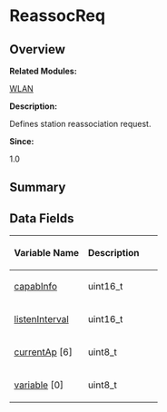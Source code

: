 # ReassocReq<a name="ZH-CN_TOPIC_0000001054718163"></a>

## **Overview**<a name="section503385303093536"></a>

**Related Modules:**

[WLAN](WLAN.md)

**Description:**

Defines station reassociation request. 

**Since:**

1.0

## **Summary**<a name="section1825564626093536"></a>

## Data Fields<a name="pub-attribs"></a>

<a name="table150666563093536"></a>
<table><thead align="left"><tr id="row1163866167093536"><th class="cellrowborder" valign="top" width="50%" id="mcps1.1.3.1.1"><p id="p1217572171093536"><a name="p1217572171093536"></a><a name="p1217572171093536"></a>Variable Name</p>
</th>
<th class="cellrowborder" valign="top" width="50%" id="mcps1.1.3.1.2"><p id="p1191225561093536"><a name="p1191225561093536"></a><a name="p1191225561093536"></a>Description</p>
</th>
</tr>
</thead>
<tbody><tr id="row887385782093536"><td class="cellrowborder" valign="top" width="50%" headers="mcps1.1.3.1.1 "><p id="p1092492381093536"><a name="p1092492381093536"></a><a name="p1092492381093536"></a><a href="WLAN.md#ga3e5e0b8af464d5990e451d6a97c6e89b">capabInfo</a></p>
</td>
<td class="cellrowborder" valign="top" width="50%" headers="mcps1.1.3.1.2 "><p id="p1912821330093536"><a name="p1912821330093536"></a><a name="p1912821330093536"></a>uint16_t&nbsp;</p>
</td>
</tr>
<tr id="row1467688028093536"><td class="cellrowborder" valign="top" width="50%" headers="mcps1.1.3.1.1 "><p id="p241822133093536"><a name="p241822133093536"></a><a name="p241822133093536"></a><a href="WLAN.md#gad95ef561c78f9312941cbd559e11b873">listenInterval</a></p>
</td>
<td class="cellrowborder" valign="top" width="50%" headers="mcps1.1.3.1.2 "><p id="p734929473093536"><a name="p734929473093536"></a><a name="p734929473093536"></a>uint16_t&nbsp;</p>
</td>
</tr>
<tr id="row432104430093536"><td class="cellrowborder" valign="top" width="50%" headers="mcps1.1.3.1.1 "><p id="p1930143142093536"><a name="p1930143142093536"></a><a name="p1930143142093536"></a><a href="WLAN.md#ga451da053aeae74e215da41757196ac2c">currentAp</a> [6]</p>
</td>
<td class="cellrowborder" valign="top" width="50%" headers="mcps1.1.3.1.2 "><p id="p505197070093536"><a name="p505197070093536"></a><a name="p505197070093536"></a>uint8_t&nbsp;</p>
</td>
</tr>
<tr id="row361563277093536"><td class="cellrowborder" valign="top" width="50%" headers="mcps1.1.3.1.1 "><p id="p134929148093536"><a name="p134929148093536"></a><a name="p134929148093536"></a><a href="WLAN.md#ga27b1d2abd28404a65166381dffdd5d57">variable</a> [0]</p>
</td>
<td class="cellrowborder" valign="top" width="50%" headers="mcps1.1.3.1.2 "><p id="p817017892093536"><a name="p817017892093536"></a><a name="p817017892093536"></a>uint8_t&nbsp;</p>
</td>
</tr>
</tbody>
</table>

